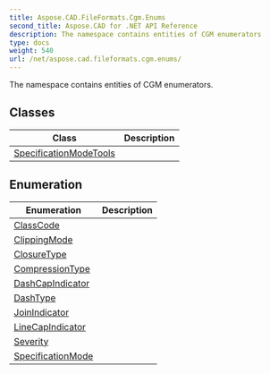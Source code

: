 ```yaml
---
title: Aspose.CAD.FileFormats.Cgm.Enums
second_title: Aspose.CAD for .NET API Reference
description: The namespace contains entities of CGM enumerators
type: docs
weight: 540
url: /net/aspose.cad.fileformats.cgm.enums/
---
```

The namespace contains entities of CGM enumerators.

## Classes

| Class | Description |
| --- | --- |
| [SpecificationModeTools](./specificationmodetools/) |  |
## Enumeration

| Enumeration | Description |
| --- | --- |
| [ClassCode](./classcode/) |  |
| [ClippingMode](./clippingmode/) |  |
| [ClosureType](./closuretype/) |  |
| [CompressionType](./compressiontype/) |  |
| [DashCapIndicator](./dashcapindicator/) |  |
| [DashType](./dashtype/) |  |
| [JoinIndicator](./joinindicator/) |  |
| [LineCapIndicator](./linecapindicator/) |  |
| [Severity](./severity/) |  |
| [SpecificationMode](./specificationmode/) |  |


